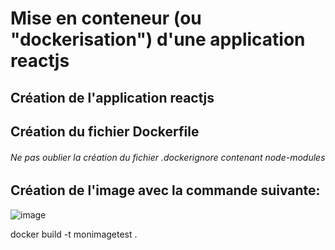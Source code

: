 # Mise en conteneur (ou "dockerisation") d'une application reactjs

## Création de l'application reactjs

## Création du fichier Dockerfile
###### Ne pas oublier la création du fichier .dockerignore contenant node-modules

## Création de l'image avec la commande suivante: 
![image](https://github.com/Aliyoub/reactjs-with-docker/assets/25158336/32f927e6-be9f-4566-ad27-c8a9e930b671)

docker build -t monimagetest .


